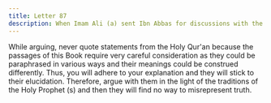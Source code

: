 ```yaml
---
title: Letter 87
description: When Imam Ali (a) sent Ibn Abbas for discussions with the Kharijites, he, peace be upon him, gave him the following instructions.
---
```


While arguing, never quote statements from the Holy Qur'an because the passages of this 
Book require very careful consideration as they could be paraphrased in various ways and 
their meanings could be construed differently. Thus, you will adhere to your explanation and 
they will stick to their elucidation. Therefore, argue with them in the light of the traditions of 
the Holy Prophet (s) and then they will find no way to misrepresent truth.